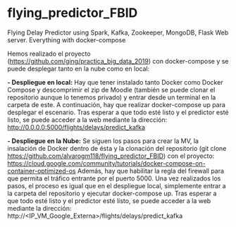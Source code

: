 # flying_predictor_FBID
Flying Delay Predictor using Spark, Kafka, Zookeeper, MongoDB, Flask Web server. Everything with docker-compose

Hemos realizado el proyecto (https://github.com/ging/practica_big_data_2019) con docker-compose y se puede desplegar tanto en la nube como en local:

**- Despliegue en local:**
Hay que tener instalado tanto Docker como Docker Compose y descomprimir el zip de Moodle (también se puede clonar el repositorio aunque lo tenemos privado) y entrar desde un terminal en la carpeta de este. 
A continuación, hay que realizar docker-compose up para desplegar el escenario. 
Tras esperar a que todo esté listo y el predictor esté listo, se puede acceder a la web mediante la dirección: http://0.0.0.0:5000/flights/delays/predict_kafka

**- Despliegue en la Nube:**
Se siguen los pasos para crear la MV, la insalación de Docker dentro de ésta y la clonación del repositorio (git clone https://github.com/alvarogm118/flying_predictor_FBID) con el proyecto: https://cloud.google.com/community/tutorials/docker-compose-on-container-optimized-os 
Además, hay que habilitar la regla del firewall para que permita el tráfico entrante por el puerto 5000.
Una vez realizados los pasos, el proceso es igual que en el despliegue local, simplemente entrar a la carpeta del repositorio y ejecutar docker-compose up.
Tras esperar a que todo esté listo y el predictor esté listo, se puede acceder a la web mediante la dirección: http://<IP_VM_Google_Externa>/flights/delays/predict_kafka


